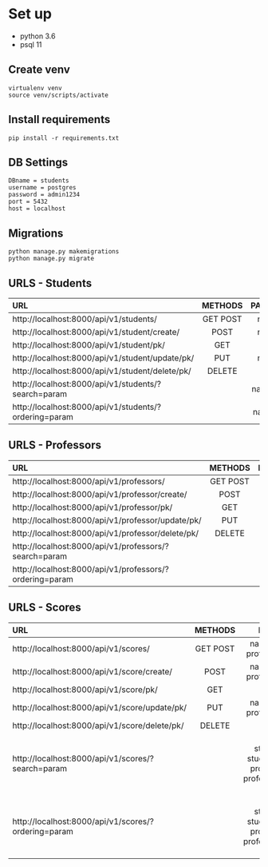 # Set up 

- python 3.6 
- psql 11

## Create venv
```
virtualenv venv
source venv/scripts/activate
```


## Install requirements
```
pip install -r requirements.txt
```

## DB Settings
```
DBname = students
username = postgres
password = admin1234
port = 5432
host = localhost
```

## Migrations
```
python manage.py makemigrations
python manage.py migrate
```

## URLS - Students

| URL | METHODS | PARAMS |
|:----|:-------:|:-----: |
| http://localhost:8000/api/v1/students/ | GET POST | name |
| http://localhost:8000/api/v1/student/create/ | POST | name| 
| http://localhost:8000/api/v1/student/pk/ | GET | |
| http://localhost:8000/api/v1/student/update/pk/ | PUT | name |
| http://localhost:8000/api/v1/student/delete/pk/ | DELETE | |
| http://localhost:8000/api/v1/students/?search=param | | name pk |
| http://localhost:8000/api/v1/students/?ordering=param | | name id |

## URLS - Professors

| URL | METHODS | PARAMS |
|:----|:-------:|:------:|
| http://localhost:8000/api/v1/professors/ | GET POST | name |
| http://localhost:8000/api/v1/professor/create/ | POST | name |
| http://localhost:8000/api/v1/professor/pk/ | GET | |
| http://localhost:8000/api/v1/professor/update/pk/ | PUT | name | 
| http://localhost:8000/api/v1/professor/delete/pk/ | DELETE | |
| http://localhost:8000/api/v1/professors/?search=param | | name pk |
| http://localhost:8000/api/v1/professors/?ordering=param | | name id |


## URLS - Scores

| URL | METHODS | PARAMS |
|:----|:-------:|:------:|
| http://localhost:8000/api/v1/scores/ | GET POST | name student professor value |
| http://localhost:8000/api/v1/score/create/ | POST | name student professor value | 
| http://localhost:8000/api/v1/score/pk/ | GET | |
| http://localhost:8000/api/v1/score/update/pk/ | PUT | name student professor value |
| http://localhost:8000/api/v1/score/delete/pk/ | DELETE | |
| http://localhost:8000/api/v1/scores/?search=param | | name pk student__id student__name professor__id professor__name value |
| http://localhost:8000/api/v1/scores/?ordering=param | | name pk student__id student__name professor__id professor__name value |

